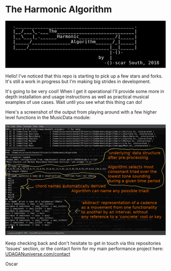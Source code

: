 # The Harmonic Algorithm

![Header](img/header.png)

Hello!
I've noticed that this repo is starting to pick up a few stars and forks.
It's still a work in progress but I'm making big strides in development.

It's going to be very cool! When I get it operational I'll provide some
more in depth installation and usage instructions as well as practical
musical examples of use cases. Wait until you see what this thing can do!

Here's a screenshot of the output from playing around with a few higher 
level functions in the MusicData module:

![MusicData Screenshot](img/image.png)

Keep checking back and don't hesitate to get in touch via this 
repositories 'Issues' section, or the contact form for my main 
performance project here: [UDAGANuniverse.com/contact](https://www.UDAGANuniverse.com/contact)

Oscar